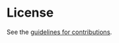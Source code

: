 # License

See the
[guidelines for contributions](https://github.com/boucadair/rfc8407bis/blob/main/CONTRIBUTING.md).
